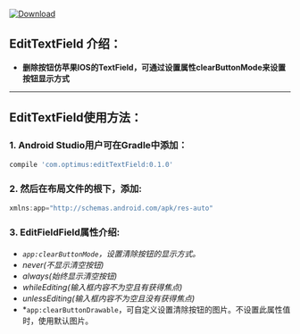 [![Download](https://api.bintray.com/packages/opprime/maven/edittextfield/images/download.svg)](https://bintray.com/opprime/maven/edittextfield/_latestVersion)

## EditTextField 介绍：
- **删除按钮仿苹果IOS的TextField，可通过设置属性clearButtonMode来设置按钮显示方式**


***


## EditTextField使用方法：

### 1. Android Studio用户可在Gradle中添加：
```groovy
compile 'com.optimus:editTextField:0.1.0'
```

### 2. 然后在布局文件的根下，添加:
```groovy
xmlns:app="http://schemas.android.com/apk/res-auto"
```

### 3. EditFieldField属性介绍:
- *```app:clearButtonMode```，设置清除按钮的显示方式。*
-    *never(不显示清空按钮)*
-    *always(始终显示清空按钮)*
-    *whileEditing(输入框内容不为空且有获得焦点)*
-    *unlessEditing(输入框内容不为空且没有获得焦点)*
- *```app:clearButtonDrawable```，可自定义设置清除按钮的图片。不设置此属性值时，使用默认图片。
